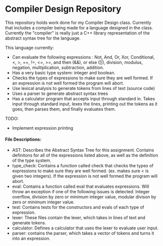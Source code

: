 # Compiler Design Repository
This repository holds work done for my Compiler Design class. Currently that includes a compiler being made for a language designed in the class. Currently the "compiler" is really just a C++ library representation of the abstract syntax tree for the language.

This language currently:
* Can evaluate the following expressions : Not, And, Or, Xor, Conditional, <, >, ==, !=, <=, >=, and then (&&), or else (||), division, modulus, negation, multiplication, subtraction, addition.
* Has a very basic type system: integer and boolean.
* Checks the types of expressions to make sure they are well formed. If an expression is not well formed the program will abort.
* Use lexical analysis to generate tokens from lines of text (source code)
* Uses a parser to generate abstract syntax trees
* Has a calculator program that accepts input through standard in. Takes input through standard input, lexes the lines, printing out the tokens as it goes, then parses them, and finally evaluates them.

TODO:
* Implement expression printing

#### File Descriptions:

* AST: Describes the Abstract Syntax Tree for this assignment. Contains definitons for all of the expressions listed above, as well as the definition of the type system.
* type_check: Contains a function called check that checks the types of expressions to make sure they are well formed. (ex. makes sure < is given two integers). If the expression is not well formed the program will abort.
* eval: Contains a function called eval that evaluates expressions. Will throw an exception if one of the following issues is detected: Integer overflow, division by zero or minimum integer value, modular divison by zero or minimum integer value.
* test: Contains tests for the constructors and evals of each type of expression.
* lexer: These files contain the lexer, which takes in lines of text and generate tokens.
* calculator: Defines a calculator that uses the lexer to evaluate user input.
* parser: contains the parser, which takes a vector of tokens and turns it into an expression.
